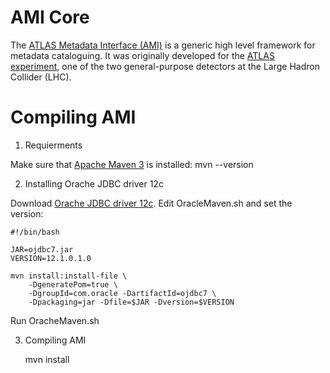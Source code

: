 AMI Core
========

The [ATLAS Metadata Interface (AMI)](http://www.cern.ch/ami/) is a generic high level framework for metadata cataloguing. It was originally developed for the [ATLAS experiment](http://atlas.ch/), one of the two general-purpose detectors at the Large Hadron Collider (LHC).

Compiling AMI
=============

1. Requierments

Make sure that [Apache Maven 3](http://maven.apache.org/) is installed:
	mvn --version

2. Installing Orache JDBC driver 12c

Download [Orache JDBC driver 12c](http://www.oracle.com/technetwork/database/features/jdbc/index-091264.html). Edit OracleMaven.sh and set the version:

	#!/bin/bash

	JAR=ojdbc7.jar
	VERSION=12.1.0.1.0

	mvn install:install-file \
		-DgeneratePom=true \
		-DgroupId=com.oracle -DartifactId=ojdbc7 \
		-Dpackaging=jar -Dfile=$JAR -Dversion=$VERSION

Run OracheMaven.sh

3. Compiling AMI

	mvn install
